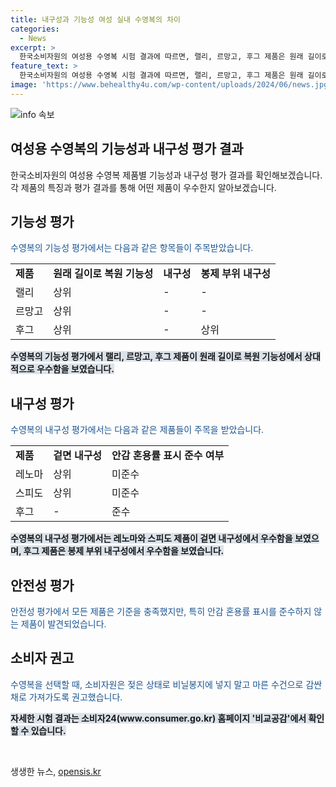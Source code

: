 ```yaml
---
title: 내구성과 기능성 여성 실내 수영복의 차이
categories:
  - News
excerpt: >
  한국소비자원의 여성용 수영복 시험 결과에 따르면, 랠리, 르망고, 후그 제품은 원래 길이로 복귀하는 기능성이 우수했고, 레노마, 스피도는 겉면 내구성이 좋았다. 후그는 봉제 부위가 잘 터지지 않았지만 6개 제품은 안감 혼용률을 표시하지 않아 개선이 필요하다. 또한, 수영복을 젖은 상태로 비닐봉지에 넣으면 색이 변할 수 있으니 마른 수건에 감싸 가져가라고 소비자원이 당부했다. 자세한 결과는 소비자24 사이트에서 확인할 수 있다.
feature_text: >
  한국소비자원의 여성용 수영복 시험 결과에 따르면, 랠리, 르망고, 후그 제품은 원래 길이로 복귀하는 기능성이 우수했고, 레노마, 스피도는 겉면 내구성이 좋았다. 후그는 봉제 부위가 잘 터지지 않았지만 6개 제품은 안감 혼용률을 표시하지 않아 개선이 필요하다. 또한, 수영복을 젖은 상태로 비닐봉지에 넣으면 색이 변할 수 있으니 마른 수건에 감싸 가져가라고 소비자원이 당부했다. 자세한 결과는 소비자24 사이트에서 확인할 수 있다.
image: 'https://www.behealthy4u.com/wp-content/uploads/2024/06/news.jpg'
---
```


<p><img src="https://www.behealthy4u.com/wp-content/uploads/2024/06/news.jpg" alt="info 속보" /></p>

<h2>여성용 수영복의 기능성과 내구성 평가 결과</h2>

<p data-ke-size="size16">한국소비자원의 여성용 수영복 제품별 기능성과 내구성 평가 결과를 확인해보겠습니다. 각 제품의 특징과 평가 결과를 통해 어떤 제품이 우수한지 알아보겠습니다.</p>

<h2>기능성 평가</h2>

<p><span style="color: #1a5490;">수영복의 기능성 평가에서는 다음과 같은 항목들이 주목받았습니다.</span></p>

<table>
  <tr>
    <td><b>제품</b></td>
    <td><b>원래 길이로 복원 기능성</b></td>
    <td><b>내구성</b></td>
    <td><b>봉제 부위 내구성</b></td>
  </tr>
  <tr>
    <td>랠리</td>
    <td>상위</td>
    <td>-</td>
    <td>-</td>
  </tr>
  <tr>
    <td>르망고</td>
    <td>상위</td>
    <td>-</td>
    <td>-</td>
  </tr>
  <tr>
    <td>후그</td>
    <td>상위</td>
    <td>-</td>
    <td>상위</td>
  </tr>
</table>

<p><b><span style="background-color: #21538527;">수영복의 기능성 평가에서 랠리, 르망고, 후그 제품이 원래 길이로 복원 기능성에서 상대적으로 우수함을 보였습니다.</span></b></p>

<h2>내구성 평가</h2>

<p><span style="color: #1a5490;">수영복의 내구성 평가에서는 다음과 같은 제품들이 주목을 받았습니다.</span></p>

<table>
  <tr>
    <td><b>제품</b></td>
    <td><b>겉면 내구성</b></td>
    <td><b>안감 혼용률 표시 준수 여부</b></td>
  </tr>
  <tr>
    <td>레노마</td>
    <td>상위</td>
    <td>미준수</td>
  </tr>
  <tr>
    <td>스피도</td>
    <td>상위</td>
    <td>미준수</td>
  </tr>
  <tr>
    <td>후그</td>
    <td>-</td>
    <td>준수</td>
  </tr>
</table>

<p><b><span style="background-color: #21538527;">수영복의 내구성 평가에서는 레노마와 스피도 제품이 겉면 내구성에서 우수함을 보였으며, 후그 제품은 봉제 부위 내구성에서 우수함을 보였습니다.</span></b></p>

<h2>안전성 평가</h2>

<p><span style="color: #1a5490;">안전성 평가에서 모든 제품은 기준을 충족했지만, 특히 안감 혼용률 표시를 준수하지 않는 제품이 발견되었습니다.</span></p>

<h2>소비자 권고</h2>

<p><span style="color: #1a5490;">수영복을 선택할 때, 소비자원은 젖은 상태로 비닐봉지에 넣지 말고 마른 수건으로 감싼 채로 가져가도록 권고했습니다.</span></p>

<p><b><span style="background-color: #21538527;">자세한 시험 결과는 소비자24(www.consumer.go.kr) 홈페이지 '비교공감'에서 확인할 수 있습니다.</span></b></p>

<p data-ke-size="size16">&nbsp;</p>
생생한 뉴스, <a href="https://opensis.kr" rel="dofollow">opensis.kr</a>


